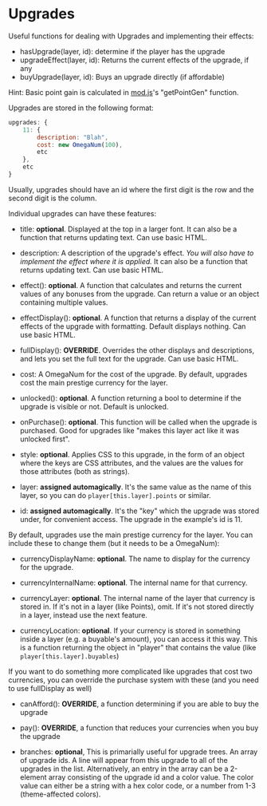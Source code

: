 # Upgrades

Useful functions for dealing with Upgrades and implementing their effects:

- hasUpgrade(layer, id): determine if the player has the upgrade
- upgradeEffect(layer, id): Returns the current effects of the upgrade, if any
- buyUpgrade(layer, id): Buys an upgrade directly (if affordable)

Hint: Basic point gain is calculated in [mod.js](/js/mod.js)'s "getPointGen" function.

Upgrades are stored in the following format:

```js
upgrades: {
    11: {
        description: "Blah",
        cost: new OmegaNum(100),
        etc
    },
    etc
}
```

Usually, upgrades should have an id where the first digit is the row and the second digit is the column.

Individual upgrades can have these features:

- title: **optional**. Displayed at the top in a larger font. It can also be a function that returns updating text. Can use basic HTML.

- description: A description of the upgrade's effect. *You will also have to implement the effect where it is applied.* It can also be a function that returns updating text. Can use basic HTML.

- effect(): **optional**. A function that calculates and returns the current values of any bonuses from the upgrade. Can return a value or an object containing multiple values.

- effectDisplay(): **optional**. A function that returns a display of the current effects of the upgrade with formatting. Default displays nothing. Can use basic HTML.

- fullDisplay(): **OVERRIDE**. Overrides the other displays and descriptions, and lets you set the full text for the upgrade. Can use basic HTML.

- cost: A OmegaNum for the cost of the upgrade. By default, upgrades cost the main prestige currency for the layer.

- unlocked(): **optional**. A function returning a bool to determine if the upgrade is visible or not. Default is unlocked.

- onPurchase(): **optional**. This function will be called when the upgrade is purchased. Good for upgrades like "makes this layer act like it was unlocked first".

- style: **optional**. Applies CSS to this upgrade, in the form of an object where the keys are CSS attributes, and the values are the values for those attributes (both as strings).

- layer: **assigned automagically**. It's the same value as the name of this layer, so you can do `player[this.layer].points` or similar.

- id: **assigned automagically**. It's the "key" which the upgrade was stored under, for convenient access. The upgrade in the example's id is 11.

By default, upgrades use the main prestige currency for the layer. You can include these to change them (but it needs to be a OmegaNum):

- currencyDisplayName: **optional**. The name to display for the currency for the upgrade.

- currencyInternalName: **optional**. The internal name for that currency.

- currencyLayer: **optional**. The internal name of the layer that currency is stored in. If it's not in a layer (like Points), omit. If it's not stored directly in a layer, instead use the next feature.

- currencyLocation: **optional**. If your currency is stored in something inside a layer (e.g. a buyable's amount), you can access it this way. This is a function returning the object in "player" that contains the value (like `player[this.layer].buyables`)

If you want to do something more complicated like upgrades that cost two currencies, you can override the purchase system with these (and you need to use fullDisplay as well)

- canAfford(): **OVERRIDE**, a function determining if you are able to buy the upgrade

- pay(): **OVERRIDE**, a function that reduces your currencies when you buy the upgrade

- branches: **optional**, This is primarially useful for upgrade trees. An array of upgrade ids. A line will appear from this upgrade to all of the upgrades in the list. Alternatively, an entry in the array can be a 2-element array consisting of the upgrade id and a color value. The color value can either be a string with a hex color code, or a number from 1-3 (theme-affected colors).